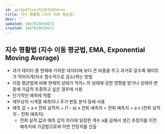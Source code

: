 ```yaml
---
id: yplkp47jvnjh21h7w1h4rev
title: 지수 평활법 (지수 이동 평균법)
desc: ''
updated: 1667828036672
created: 1667828036672
---
```


## 지수 평활법 (지수 이동 평균법, EMA, Exponential Moving Average)

- 과거 데이터 중 현재에 가까운 데이터에 보다 큰 비중을 주고 과거로 갈수록 웨이트가 적어지게(지수 함수적으로 감소)하는 방법
- 이동 평균법에 비해 현재의 상태가 직저ㄴ의 상태에 강한 영향을 받거나 상태의 변동에 가급적 추종하고 싶은 경우에 사용
- 단기적인 예측에 적합
- 재무상의 시계열 예측이나 주가 변동 분석 등에 사용
- 예측 값 = a x 전회 실적치 + (1 - a) x 전회 예측치 = 전회 예측치 + a x (전회 실적치 - 전회 예측치)
  - 전회 실적 값과 예측 값의 차이에 일정한 계수 a를 곱해서 생긴 추정치를 이전 예측치에 가감함으로써 이번 전망치를 산출
